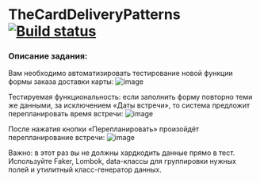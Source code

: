 # TheCardDeliveryPatterns [![Build status](https://ci.appveyor.com/api/projects/status/ijwh7awv14pw1kb9?svg=true)](https://ci.appveyor.com/project/kristinayax/thecarddeliverypatterns)

### Описание задания:
Вам необходимо автоматизировать тестирование новой функции формы заказа доставки карты:
![image](https://github.com/kristinayax/TheCardDeliveryPatterns/assets/123652507/4c2a32d2-b07a-4835-9972-bd0cb19b007a)

Тестируемая функциональность: если заполнить форму повторно теми же данными, за исключением «Даты встречи», то система предложит перепланировать время встречи:
![image](https://github.com/kristinayax/TheCardDeliveryPatterns/assets/123652507/d93eed51-ac7b-459f-a7e6-ceb14802b708)

После нажатия кнопки «Перепланировать» произойдёт перепланирование встречи:
![image](https://github.com/kristinayax/TheCardDeliveryPatterns/assets/123652507/67926f09-e631-4932-88d0-897035d04fa0)

Важно: в этот раз вы не должны хардкодить данные прямо в тест. Используйте Faker, Lombok, data-классы для группировки нужных полей и утилитный класс-генератор данных.
